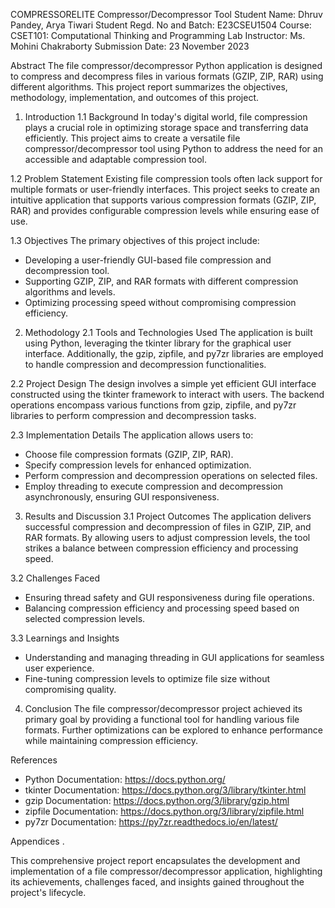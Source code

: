 COMPRESSORELITE 
Compressor/Decompressor Tool
Student Name: Dhruv Pandey, Arya Tiwari
Student Regd. No and Batch: E23CSEU1504
Course: CSET101: Computational Thinking and Programming
Lab Instructor: Ms. Mohini Chakraborty
Submission Date: 23 November 2023

Abstract
The file compressor/decompressor Python application is designed to compress and decompress files in various formats (GZIP, ZIP, RAR) using different algorithms. This project report summarizes the objectives, methodology, implementation, and outcomes of this project.

1. Introduction
1.1 Background
In today's digital world, file compression plays a crucial role in optimizing storage space and transferring data efficiently. This project aims to create a versatile file compressor/decompressor tool using Python to address the need for an accessible and adaptable compression tool.

1.2 Problem Statement
Existing file compression tools often lack support for multiple formats or user-friendly interfaces. This project seeks to create an intuitive application that supports various compression formats (GZIP, ZIP, RAR) and provides configurable compression levels while ensuring ease of use.

1.3 Objectives
The primary objectives of this project include:
- Developing a user-friendly GUI-based file compression and decompression tool.
- Supporting GZIP, ZIP, and RAR formats with different compression algorithms and levels.
- Optimizing processing speed without compromising compression efficiency.

2. Methodology
2.1 Tools and Technologies Used
The application is built using Python, leveraging the tkinter library for the graphical user interface. Additionally, the gzip, zipfile, and py7zr libraries are employed to handle compression and decompression functionalities.

2.2 Project Design
The design involves a simple yet efficient GUI interface constructed using the tkinter framework to interact with users. The backend operations encompass various functions from gzip, zipfile, and py7zr libraries to perform compression and decompression tasks.

2.3 Implementation Details
The application allows users to:
- Choose file compression formats (GZIP, ZIP, RAR).
- Specify compression levels for enhanced optimization.
- Perform compression and decompression operations on selected files.
- Employ threading to execute compression and decompression asynchronously, ensuring GUI responsiveness.

3. Results and Discussion
3.1 Project Outcomes
The application delivers successful compression and decompression of files in GZIP, ZIP, and RAR formats. By allowing users to adjust compression levels, the tool strikes a balance between compression efficiency and processing speed.

3.2 Challenges Faced
- Ensuring thread safety and GUI responsiveness during file operations.
- Balancing compression efficiency and processing speed based on selected compression levels.

3.3 Learnings and Insights
- Understanding and managing threading in GUI applications for seamless user experience.
- Fine-tuning compression levels to optimize file size without compromising quality.

4. Conclusion
The file compressor/decompressor project achieved its primary goal by providing a functional tool for handling various file formats. Further optimizations can be explored to enhance performance while maintaining compression efficiency.

References
- Python Documentation: https://docs.python.org/
- tkinter Documentation: https://docs.python.org/3/library/tkinter.html
- gzip Documentation: https://docs.python.org/3/library/gzip.html
- zipfile Documentation: https://docs.python.org/3/library/zipfile.html
- py7zr Documentation: https://py7zr.readthedocs.io/en/latest/

Appendices
 . 
 

This comprehensive project report encapsulates the development and implementation of a file compressor/decompressor application, highlighting its achievements, challenges faced, and insights gained throughout the project's lifecycle.

